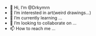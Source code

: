 - 👋 Hi, I’m @Drkymrn
- 👀 I’m interested in art(weird drawings...)
- 🌱 I’m currently learning ...
- 💞️ I’m looking to collaborate on ...
- 📫 How to reach me ...

<!---
Drkymrn/Drkymrn is a ✨ special ✨ repository because its `README.md` (this file) appears on your GitHub profile.
You can click the Preview link to take a look at your changes.
--->
